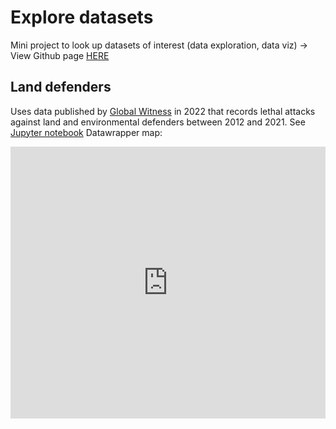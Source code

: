 # Explore datasets

Mini project to look up datasets of interest (data exploration, data viz)
-> View Github page [HERE](https://elle-est-au-nord.github.io/explore-datasets/)


## Land defenders
Uses data published by [Global Witness](https://globalwitness.org) in 2022 that records lethal attacks against land and environmental defenders between 2012 and 2021.
See [Jupyter notebook](https://elle-est-au-nord.github.io/explore-datasets/land_defenders/land-defenders.html)
Datawrapper map:

<iframe title="Where attacks on land defenders happened (2012-2021)" aria-label="Map" id="datawrapper-chart-LFq4j" 
  src="https://datawrapper.dwcdn.net/LFq4j/1/" scrolling="no" frameborder="0" 
  style="width: 0; min-width: 100% !important; border: none;" height="435" data-external="1">
</iframe>
